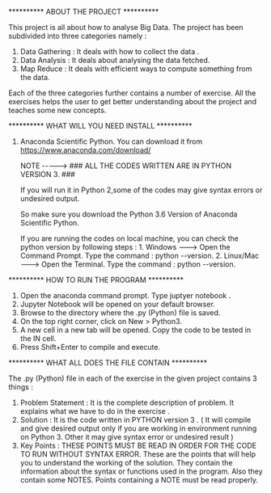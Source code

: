 **********     		ABOUT THE PROJECT     			**********

This project is all about how to analyse Big Data. The project has been subdivided into three categories namely :
1. Data Gathering : It deals with how to collect the data .
2. Data Analysis  : It deals about analysing the data fetched.
3. Map Reduce     : It deals with efficient ways to compute something from the data.

Each of the three categories further contains a number of exercise. 
All the exercises helps the user to get better understanding about the project and teaches some new concepts.




**********		WHAT WILL YOU NEED INSTALL	 	**********

1. 	Anaconda Scientific Python. You can download it from https://www.anaconda.com/download/
	
	NOTE ----->		### ALL THE CODES WRITTEN ARE IN PYTHON VERSION 3.	###

	If you will run it in Python 2,some of the codes may give syntax errors or undesired output.  
	
	So make sure you download the Python 3.6 Version of Anaconda Scientific Python. 

	If you are running the codes on local machine, you can check the python version by following steps :
		1.	Windows    ---> Open the Command Prompt. Type the command 	:		python --version.
		2. 	Linux/Mac  ---> Open the Terminal. Type the command 		:		python --version.




********** 		HOW TO RUN THE PROGRAM			**********

1. 	Open the anaconda command prompt. Type  juptyer notebook .
2. 	Jupyter Notebook will be opened on your default browser.
3.	Browse to the directory where the .py (Python) file is saved.
4.	On the top right corner, click on New > Python3.
5. 	A new cell in a new tab will be opened.	Copy the code to be tested in the IN cell.
6.	Press Shift+Enter to compile and execute.




**********		WHAT ALL DOES THE FILE CONTAIN			**********  

The .py (Python) file in each of the exercise in the given project contains 3 things :

1.	Problem Statement 	: 	It is the complete description of problem. It explains what we have to do in the exercise .
2.	Solution			      :		It is the code written in PYTHON version 3 . ( It will compile and give desired output only if you are 
                            working in environment running  on Python 3. Other it may give syntax error or undesired result  )
3.	Key Points		    	:		THESE POINTS MUST BE READ IN ORDER FOR THE CODE TO RUN WITHOUT SYNTAX ERROR. These are the points that will help you to understand the working of the solution.
							            	They contain the information about the syntax or functions used in the program.
								            Also they contain some NOTES. 	Points containing a NOTE  must be read properly. 

